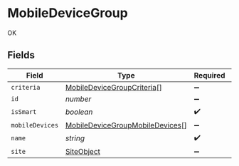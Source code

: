 # MobileDeviceGroup

OK


## Fields

| Field                                                                                     | Type                                                                                      | Required                                                                                  | Description                                                                               | Example                                                                                   |
| ----------------------------------------------------------------------------------------- | ----------------------------------------------------------------------------------------- | ----------------------------------------------------------------------------------------- | ----------------------------------------------------------------------------------------- | ----------------------------------------------------------------------------------------- |
| `criteria`                                                                                | [MobileDeviceGroupCriteria](../../models/shared/mobiledevicegroupcriteria.md)[]           | :heavy_minus_sign:                                                                        | N/A                                                                                       |                                                                                           |
| `id`                                                                                      | *number*                                                                                  | :heavy_minus_sign:                                                                        | N/A                                                                                       | 1                                                                                         |
| `isSmart`                                                                                 | *boolean*                                                                                 | :heavy_check_mark:                                                                        | N/A                                                                                       |                                                                                           |
| `mobileDevices`                                                                           | [MobileDeviceGroupMobileDevices](../../models/shared/mobiledevicegroupmobiledevices.md)[] | :heavy_minus_sign:                                                                        | N/A                                                                                       |                                                                                           |
| `name`                                                                                    | *string*                                                                                  | :heavy_check_mark:                                                                        | N/A                                                                                       | iPhones                                                                                   |
| `site`                                                                                    | [SiteObject](../../models/shared/siteobject.md)                                           | :heavy_minus_sign:                                                                        | N/A                                                                                       |                                                                                           |